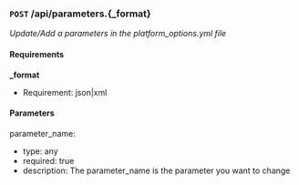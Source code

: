 ### `POST` /api/parameters.{_format} ###

_Update/Add a parameters in the platform_options.yml file_

#### Requirements ####

**_format**

  - Requirement: json|xml


#### Parameters ####

parameter_name:

  * type: any
  * required: true
  * description: The parameter_name is the parameter you want to change

